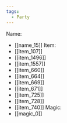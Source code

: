 ```yaml
---
tags:
  - Party
---
```

Name:
- [[name_15]]
Item:
- [[item_107]]
- [[item_1496]]
- [[item_1557]]
- [[item_660]]
- [[item_664]]
- [[item_669]]
- [[item_671]]
- [[item_725]]
- [[item_728]]
- [[item_740]]
Magic:
- [[magic_0]]

